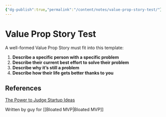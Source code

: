 ```yaml
---
{"dg-publish":true,"permalink":"/content/notes/value-prop-story-test/"}
---
```


# Value Prop Story Test

A well-formed Value Prop Story must fit into this template:

1.  **Describe a specific person with a specific problem**
2.  **Describe their current best effort to solve their problem**
3.  **Describe why it’s still a problem**
4.  **Describe how their life gets better thanks to you**

## References
[The Power to Judge Startup Ideas](https://www.lesswrong.com/posts/iMQmfgieRKY62MC3z/the-power-to-judge-startup-ideas)

Written by guy for [[Bloated MVP\|Bloated MVP]]